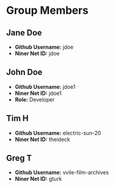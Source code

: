 # Group Members

## Jane Doe

- **Github Username:** jdoe
- **Niner Net ID:** jdoe

## John Doe

- **Github Username:** jdoe1
- **Niner Net ID:** jdoe1
- **Role:** Developer

## Tim H

- **Github Username:** electric-sun-20
- **Niner Net ID:** theideck

## Greg T

- **Github Username:** vvile-film-archives
- **Niner Net ID:** gturk
